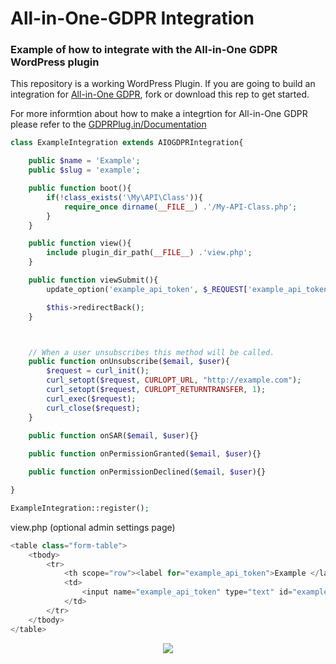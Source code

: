 # All-in-One-GDPR Integration
### Example of how to integrate with the All-in-One GDPR WordPress plugin

This repository is a working WordPress Plugin. If you are going to build an integration for [All-in-One GDPR](https://gdprplug.in/), fork or download this rep to get started.

For more informtion about how to make a integrtion for All-in-One GDPR please refer to the [GDPRPlug.in/Documentation](https://gdprplug.in/documentation)


```php
class ExampleIntegration extends AIOGDPRIntegration{

	public $name = 'Example';
	public $slug = 'example';

	public function boot(){
		if(!class_exists('\My\API\Class')){
			require_once dirname(__FILE__) .'/My-API-Class.php';
		}
	}

	public function view(){
		include plugin_dir_path(__FILE__) .'view.php';
	}

	public function viewSubmit(){
		update_option('example_api_token', $_REQUEST['example_api_token']);

		$this->redirectBack();
	}



	// When a user unsubscribes this method will be called. 
	public function onUnsubscribe($email, $user){
		$request = curl_init(); 
		curl_setopt($request, CURLOPT_URL, "http://example.com"); 
		curl_setopt($request, CURLOPT_RETURNTRANSFER, 1); 
		curl_exec($request); 
		curl_close($request);
	}
	
	public function onSAR($email, $user){}

	public function onPermissionGranted($email, $user){}

	public function onPermissionDeclined($email, $user){}

}

ExampleIntegration::register();
```

view.php (optional admin settings page)
```php
<table class="form-table">
	<tbody>	
		<tr>
			<th scope="row"><label for="example_api_token">Example </label></th>
			<td>
				<input name="example_api_token" type="text" id="example_api_token" aria-describedby="admin-email-description" value="<?= get_option('example_api_token') ?>" class="regular-text ltr">
			</td>
		</tr>
	</tbody>
</table>
```


<p align="center"><img src="https://GDPRPlug.in/static/example-integration.png"></p>
